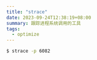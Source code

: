 ```yaml
---
title: "strace"
date: 2023-09-24T12:38:19+08:00
summary: 跟踪进程系统调用的工具
tags:
  - optimize
---
```


```bash
$ strace -p 6082
```
